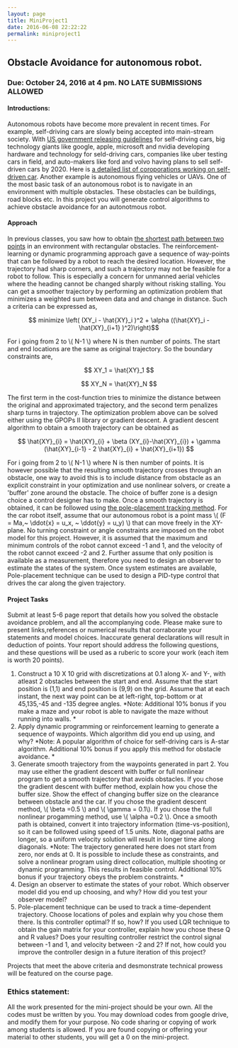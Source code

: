 ```yaml
---
layout: page
title: MiniProject1
date: 2016-06-08 22:22:22
permalink: miniproject1
---
```




## Obstacle Avoidance for autonomous robot.
### Due: October 24, 2016 at 4 pm. NO LATE SUBMISSIONS ALLOWED


#### Introductions: 

Autonomous robots have become more prevalent in recent times. For example, self-driving cars are slowly being accepted into main-stream society. With [US government releasing guidelines](http://money.cnn.com/2016/09/19/technology/autonomous-car-government-guidelines/) for self-driving cars, big technology giants like google, apple, microsoft and nvidia developing hardware and technology for seld-driving cars, companies like uber testing cars in field, and auto-makers like ford and volvo having plans to sell self-driven cars by 2020. Here is [a detailed list of coroporations working on self-driven car](http://www.bankrate.com/finance/auto/companies-testing-driverless-cars-1.aspx). Another example is autonomous flying vehicles or UAVs. One of the most basic task of an autonomous robot is to navigate in an environment with multiple obstacles. These obstacles can be buildings, road blocks etc. In this project you will generate control algorithms to achieve obstacle avoidance for an autonotmous robot.  


#### Approach

In previous classes, you saw how to obtain [the shortest path between two points](https://mec560sbu.github.io/2016/09/25/Opt_control/) in an environment with rectangular obstacles. The reinforcement-learning or dynamic programming approach gave a sequence of way-points that can be followed by a robot to reach the desired location. However, the trajectory had sharp corners, and such a trajectory may not be feasible for a robot to follow. This is especially a concern for unmanned aerial vehicles where the heading cannot be changed sharply without risking stalling. You can get a smoother trajectory by performing an optimization problem that minimizes a weighted sum between data and and change in distance. Such a criteria can be expressed as, 

$$  minimize \left( (XY_i  - \hat{XY}_i )^2 + \alpha ((\hat{XY}_i  - \hat{XY}_{i+1} )^2)\right)$$

For i going from 2 to \\\( N-1 \\) where N is then number of points. The start and end locations are the same as original trajectory. So the boundary constraints are, 

$$ XY_1  = \hat{XY}_1 $$ 

$$ XY_N  = \hat{XY}_N $$ 

The first term in the cost-function tries to minimize the distance between the original and approximated trajectory, and the second term penalizes sharp turns in trajectory. The optimization problem above can be solved either using the GPOPs II library or gradient descent. A gradient descent algorithm to obtain a smooth trajectory can be obtained as

$$  \hat{XY}_{i} = \hat{XY}_{i} + \beta (XY_{i}-\hat{XY}_{i}) + \gamma (\hat{XY}_{i-1} - 2 \hat{XY}_{i} + \hat{XY}_{i+1}) $$

For i going from 2 to \\\( N-1 \\) where N is then number of points. It is however possible that the resulting smooth trajectory crosses through an obstacle, one way to avoid this is to include distance from obstacle as an explicit constraint in your optimization and use nonlinear solvers, or create a 'buffer' zone around the obstacle. The choice of buffer zone is a design choice a control designer has to make. Once a smooth trajectory is obtained, it can be followed using [the pole-placement tracking method](https://mec560sbu.github.io/2016/09/19/Control_synthesis/). For the car robot itself,  assume that our autonomous robot is a point mass \\( (F = Ma,~ \ddot{x} = u_x, ~ \ddot{y} = u_y) \\) that can move freely in the XY-plane. No turning constraint or angle constraints are imposed on the robot model for this project. However, it is assumed that the maximum and minimum controls of the robot cannot exceed -1 and 1, and the velocity of the robot cannot exceed -2 and 2. Further assume that only position is available as a measurement, therefore you need to design an observer to estimate the states of the system. Once system estimates are available, Pole-placement technique can be used to design a PID-type control that drives the car along the given trajectory. 

#### Project Tasks

Submit at least 5-6 page report that details how you solved the obstacle avoidance problem, and all the accomplanying code. Please make sure to present links,references or numerical results that corraborate your statements and model choices. Inaccurate general declarations will result in deduction of points. Your report should address the following questions, and these questions will be used as a ruberic to score your work (each item is worth 20 points). 

1. Construct a 10 X 10 grid with discretizations at 0.1 along X- and Y-, with atleast 2 obstacles between the start and end. Assume that the start position is (1,1) and end position is (9,9) on the grid. Assume that at each instant, the next way point can be at left-right, top-bottom or at 45,135,-45 and -135 degree angles. *Note: Additional 10% bonus if you make a maze and your robot is able to navigate the maze without running into walls. *
2. Apply dynamic programming or reinforcement learning to generate a sequence of waypoints. Which algorithm did you end up using, and why? *Note: A popular algorithm of choice for self-driving cars is A-star algorithm. Additional 10% bonus if you apply this method for obstacle avoidance. *
3. Generate smooth trajectory from the waypoints generated in part 2. You may use either the gradient descent with buffer or full nonlinear program to get a smooth trajectory that avoids obstacles. If you chose the  gradient descent with buffer method, explain how you chose the buffer size. Show the effect of changing buffer size on the clearance between obstacle and the car. If you chose the gradient descent method, \\( \beta =0.5 \\) and \\( \gamma = 0.1\\). If you chose the full nonlinear progamming method, use \\( \alpha =0.2 \\). Once a smooth path is obtained, convert it into trajectory information (time-vs-position), so it can be followed using speed of 1.5 units. Note, diagonal paths are longer, so a uniform velocity solution will result in longer time along diagonals. *Note: The trajectory generated here does not start from zero, nor ends at 0. It is possible to include these as constraints, and solve a nonlinear program using direct collocation, multiple shooting or dynamic programming. This results in feasible control. Additional 10% bonus if your trajectory obeys the problem constraints. *
4. Design an observer to estimate the states of your robot. Which observer model did you end up choosing, and why? How did you test your observer model? 
5. Pole-placement technique can be used to track a time-dependent trajectory. Choose locations of poles and explain why you chose them there. Is this controller optimal? If so, how? If you used LQR technique to obtain the gain matrix for your controller, explain how you chose these Q and R values? Does your resulting controller restrict the control signal between -1 and 1, and velocity between -2 and 2? If not, how could you improve the controller design in a future iteration of this project?

Projects that meet the above criteria and desmonstrate technical prowess will be featured on the course page.

### Ethics statement:

All the work presented for the mini-project should be your own. All the codes must be written by you. You may download codes from google drive, and modify them for your purpose. No code sharing or copying of work among students is allowed. If you are found copying or offering your material to other students, you will get a 0 on the mini-project. 




